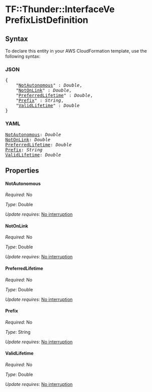 # TF::Thunder::InterfaceVe PrefixListDefinition

## Syntax

To declare this entity in your AWS CloudFormation template, use the following syntax:

### JSON

<pre>
{
    "<a href="#notautonomous" title="NotAutonomous">NotAutonomous</a>" : <i>Double</i>,
    "<a href="#notonlink" title="NotOnLink">NotOnLink</a>" : <i>Double</i>,
    "<a href="#preferredlifetime" title="PreferredLifetime">PreferredLifetime</a>" : <i>Double</i>,
    "<a href="#prefix" title="Prefix">Prefix</a>" : <i>String</i>,
    "<a href="#validlifetime" title="ValidLifetime">ValidLifetime</a>" : <i>Double</i>
}
</pre>

### YAML

<pre>
<a href="#notautonomous" title="NotAutonomous">NotAutonomous</a>: <i>Double</i>
<a href="#notonlink" title="NotOnLink">NotOnLink</a>: <i>Double</i>
<a href="#preferredlifetime" title="PreferredLifetime">PreferredLifetime</a>: <i>Double</i>
<a href="#prefix" title="Prefix">Prefix</a>: <i>String</i>
<a href="#validlifetime" title="ValidLifetime">ValidLifetime</a>: <i>Double</i>
</pre>

## Properties

#### NotAutonomous

_Required_: No

_Type_: Double

_Update requires_: [No interruption](https://docs.aws.amazon.com/AWSCloudFormation/latest/UserGuide/using-cfn-updating-stacks-update-behaviors.html#update-no-interrupt)

#### NotOnLink

_Required_: No

_Type_: Double

_Update requires_: [No interruption](https://docs.aws.amazon.com/AWSCloudFormation/latest/UserGuide/using-cfn-updating-stacks-update-behaviors.html#update-no-interrupt)

#### PreferredLifetime

_Required_: No

_Type_: Double

_Update requires_: [No interruption](https://docs.aws.amazon.com/AWSCloudFormation/latest/UserGuide/using-cfn-updating-stacks-update-behaviors.html#update-no-interrupt)

#### Prefix

_Required_: No

_Type_: String

_Update requires_: [No interruption](https://docs.aws.amazon.com/AWSCloudFormation/latest/UserGuide/using-cfn-updating-stacks-update-behaviors.html#update-no-interrupt)

#### ValidLifetime

_Required_: No

_Type_: Double

_Update requires_: [No interruption](https://docs.aws.amazon.com/AWSCloudFormation/latest/UserGuide/using-cfn-updating-stacks-update-behaviors.html#update-no-interrupt)

